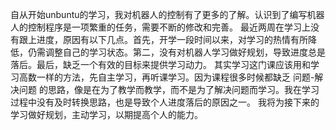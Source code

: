 自从开始unbuntu的学习，我对机器人的控制有了更多的了解。认识到了编写机器人的控制程序是一项繁重的任务，需要不断的修改和完善。
最近两周在学习上没有跟上进度，原因有以下几点。首先，开学一段时间以来，对学习的热情有所降低，仍需调整自己的学习状态。第二，没有对机器人学习做好规划，导致进度总是落后。最后，缺乏一个有效的目标来提供学习动力。
其实学习这门课应该用和学习高数一样的方法，先自主学习，再听课学习。因为课程很多时候都缺乏 问题-解决问题 的思路，像是在为了教学而教学，而不是为了解决问题而学习。我在学习过程中没有及时转换思路，也是导致个人进度落后的原因之一。
我将为接下来的学习做好规划，主动学习，以期提高个人的能力。
